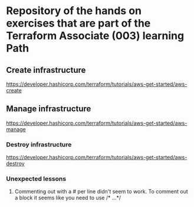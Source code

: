 # Repository of the hands on exercises that are part of the Terraform Associate (003) learning Path

## Create infrastructure
https://developer.hashicorp.com/terraform/tutorials/aws-get-started/aws-create

## Manage infrastructure
https://developer.hashicorp.com/terraform/tutorials/aws-get-started/aws-manage

### Destroy infrastructure
https://developer.hashicorp.com/terraform/tutorials/aws-get-started/aws-destroy

### Unexpected lessons
1. Commenting out with a # per line didn't seem to work. To comment out a block it seems like you need
    to use /* ...*/